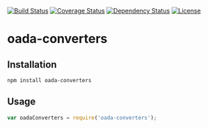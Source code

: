 [![Build Status](https://travis-ci.org/OADA/oada-converters.svg?branch=master)](https://travis-ci.org/OADA/oada-converters)
[![Coverage Status](https://coveralls.io/repos/OADA/oada-converters/badge.svg?branch=master)](https://coveralls.io/r/OADA/oada-converters?branch=master)
[![Dependency Status](https://david-dm.org/oada/oada-converters.svg)](https://david-dm.org/oada/oada-converters)
[![License](http://img.shields.io/:license-Apache%202.0-green.svg)](http://www.apache.org/licenses/LICENSE-2.0.html)

# oada-converters #

## Installation ##
```shell
npm install oada-converters
```

## Usage ##
```javascript
var oadaConverters = require('oada-converters');
```
